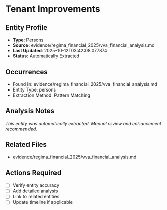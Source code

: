 # Tenant Improvements

## Entity Profile
- **Type**: Persons
- **Source**: evidence/regima_financial_2025/vva_financial_analysis.md
- **Last Updated**: 2025-10-12T03:42:08.077874
- **Status**: Automatically Extracted

## Occurrences
- Found in: evidence/regima_financial_2025/vva_financial_analysis.md
- Entity Type: persons
- Extraction Method: Pattern Matching

## Analysis Notes
*This entity was automatically extracted. Manual review and enhancement recommended.*

## Related Files
- evidence/regima_financial_2025/vva_financial_analysis.md

## Actions Required
- [ ] Verify entity accuracy
- [ ] Add detailed analysis
- [ ] Link to related entities
- [ ] Update timeline if applicable
